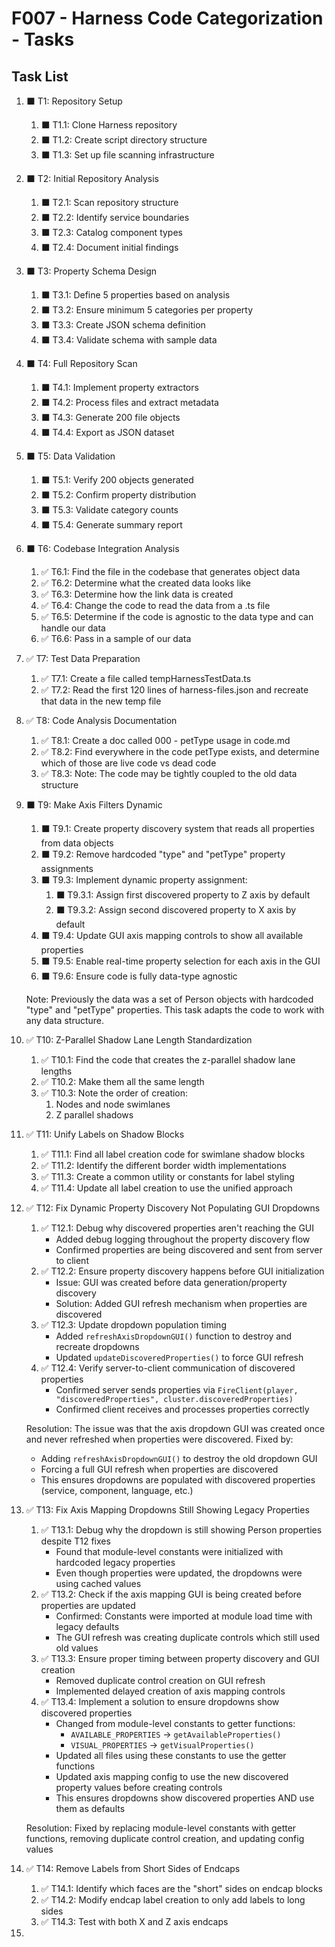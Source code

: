 # F007 - Harness Code Categorization - Tasks

## Task List

1. ⬛ T1: Repository Setup
   1. ⬛ T1.1: Clone Harness repository
   2. ⬛ T1.2: Create script directory structure
   3. ⬛ T1.3: Set up file scanning infrastructure

2. ⬛ T2: Initial Repository Analysis
   1. ⬛ T2.1: Scan repository structure
   2. ⬛ T2.2: Identify service boundaries
   3. ⬛ T2.3: Catalog component types
   4. ⬛ T2.4: Document initial findings

3. ⬛ T3: Property Schema Design
   1. ⬛ T3.1: Define 5 properties based on analysis
   2. ⬛ T3.2: Ensure minimum 5 categories per property
   3. ⬛ T3.3: Create JSON schema definition
   4. ⬛ T3.4: Validate schema with sample data

4. ⬛ T4: Full Repository Scan
   1. ⬛ T4.1: Implement property extractors
   2. ⬛ T4.2: Process files and extract metadata
   3. ⬛ T4.3: Generate 200 file objects
   4. ⬛ T4.4: Export as JSON dataset

5. ⬛ T5: Data Validation
   1. ⬛ T5.1: Verify 200 objects generated
   2. ⬛ T5.2: Confirm property distribution
   3. ⬛ T5.3: Validate category counts
   4. ⬛ T5.4: Generate summary report

6. ⬛ T6: Codebase Integration Analysis
   1. ✅ T6.1: Find the file in the codebase that generates object data
   2. ✅ T6.2: Determine what the created data looks like
   3. ✅ T6.3: Determine how the link data is created
   4. ✅ T6.4: Change the code to read the data from a .ts file
   5. ✅ T6.5: Determine if the code is agnostic to the data type and can handle our data
   6. ✅ T6.6: Pass in a sample of our data

7. ✅ T7: Test Data Preparation
   1. ✅ T7.1: Create a file called tempHarnessTestData.ts
   2. ✅ T7.2: Read the first 120 lines of harness-files.json and recreate that data in the new temp file

8. ✅ T8: Code Analysis Documentation
   1. ✅ T8.1: Create a doc called 000 - petType usage in code.md
   2. ✅ T8.2: Find everywhere in the code petType exists, and determine which of those are live code vs dead code
   3. ✅ T8.3: Note: The code may be tightly coupled to the old data structure


9. ⬛ T9: Make Axis Filters Dynamic
   1. ⬛ T9.1: Create property discovery system that reads all properties from data objects
   2. ⬛ T9.2: Remove hardcoded "type" and "petType" property assignments
   3. ⬛ T9.3: Implement dynamic property assignment:
      1. ⬛ T9.3.1: Assign first discovered property to Z axis by default
      2. ⬛ T9.3.2: Assign second discovered property to X axis by default
   4. ⬛ T9.4: Update GUI axis mapping controls to show all available properties
   5. ⬛ T9.5: Enable real-time property selection for each axis in the GUI
   6. ⬛ T9.6: Ensure code is fully data-type agnostic
   
   Note: Previously the data was a set of Person objects with hardcoded "type" and "petType" properties. This task adapts the code to work with any data structure.

10. ✅ T10: Z-Parallel Shadow Lane Length Standardization
    1. ✅ T10.1: Find the code that creates the z-parallel shadow lane lengths
    2. ✅ T10.2: Make them all the same length
    3. ✅ T10.3: Note the order of creation:
       1. Nodes and node swimlanes
       2. Z parallel shadows


11. ✅ T11: Unify Labels on Shadow Blocks
    1. ✅ T11.1: Find all label creation code for swimlane shadow blocks
    2. ✅ T11.2: Identify the different border width implementations
    3. ✅ T11.3: Create a common utility or constants for label styling
    4. ✅ T11.4: Update all label creation to use the unified approach

12. ✅ T12: Fix Dynamic Property Discovery Not Populating GUI Dropdowns
    1. ✅ T12.1: Debug why discovered properties aren't reaching the GUI
       - Added debug logging throughout the property discovery flow
       - Confirmed properties are being discovered and sent from server to client
    2. ✅ T12.2: Ensure property discovery happens before GUI initialization
       - Issue: GUI was created before data generation/property discovery
       - Solution: Added GUI refresh mechanism when properties are discovered
    3. ✅ T12.3: Update dropdown population timing
       - Added `refreshAxisDropdownGUI()` function to destroy and recreate dropdowns
       - Updated `updateDiscoveredProperties()` to force GUI refresh
    4. ✅ T12.4: Verify server-to-client communication of discovered properties
       - Confirmed server sends properties via `FireClient(player, "discoveredProperties", cluster.discoveredProperties)`
       - Confirmed client receives and processes properties correctly
    
    Resolution: The issue was that the axis dropdown GUI was created once and never refreshed when properties were discovered. Fixed by:
    - Adding `refreshAxisDropdownGUI()` to destroy the old dropdown GUI
    - Forcing a full GUI refresh when properties are discovered
    - This ensures dropdowns are populated with discovered properties (service, component, language, etc.)

13. ✅ T13: Fix Axis Mapping Dropdowns Still Showing Legacy Properties
    1. ✅ T13.1: Debug why the dropdown is still showing Person properties despite T12 fixes
       - Found that module-level constants were initialized with hardcoded legacy properties
       - Even though properties were updated, the dropdowns were using cached values
    2. ✅ T13.2: Check if the axis mapping GUI is being created before properties are updated
       - Confirmed: Constants were imported at module load time with legacy defaults
       - The GUI refresh was creating duplicate controls which still used old values
    3. ✅ T13.3: Ensure proper timing between property discovery and GUI creation
       - Removed duplicate control creation on GUI refresh
       - Implemented delayed creation of axis mapping controls
    4. ✅ T13.4: Implement a solution to ensure dropdowns show discovered properties
       - Changed from module-level constants to getter functions:
         - `AVAILABLE_PROPERTIES` → `getAvailableProperties()`
         - `VISUAL_PROPERTIES` → `getVisualProperties()`
       - Updated all files using these constants to use the getter functions
       - Updated axis mapping config to use the new discovered property values before creating controls
       - This ensures dropdowns show discovered properties AND use them as defaults
    
    Resolution: Fixed by replacing module-level constants with getter functions, removing duplicate control creation, and updating config values

14. ✅ T14: Remove Labels from Short Sides of Endcaps
    1. ✅ T14.1: Identify which faces are the "short" sides on endcap blocks
    2. ✅ T14.2: Modify endcap label creation to only add labels to long sides
    3. ✅ T14.3: Test with both X and Z axis endcaps

15.
